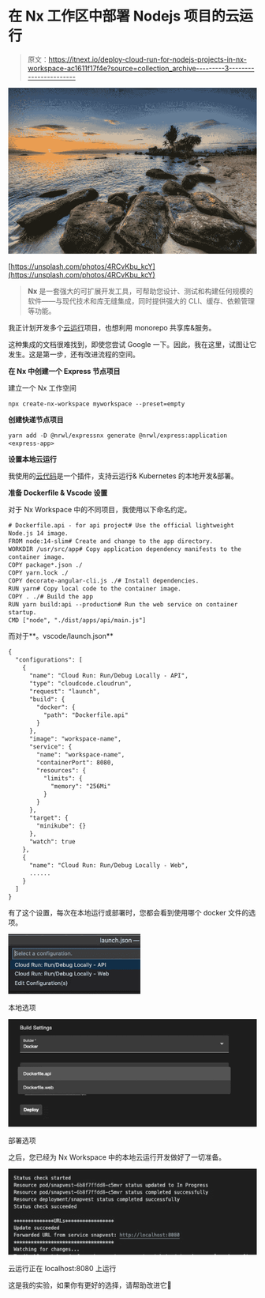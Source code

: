 # 在 Nx 工作区中部署 Nodejs 项目的云运行

> 原文：<https://itnext.io/deploy-cloud-run-for-nodejs-projects-in-nx-workspace-ac1611f17f4e?source=collection_archive---------3----------------------->

![](img/d1be67f08267d763aa97be8b483b1843.png)

[https://unsplash.com/photos/4RCvKbu_kcY](https://unsplash.com/photos/4RCvKbu_kcY)

> **Nx** 是一套强大的可扩展开发工具，可帮助您设计、测试和构建任何规模的软件——与现代技术和库无缝集成，同时提供强大的 CLI、缓存、依赖管理等功能。

我正计划开发多个[云运行](https://cloud.google.com/run)项目，也想利用 monorepo 共享库&服务。

这种集成的文档很难找到，即使您尝试 Google 一下。因此，我在这里，试图让它发生。这是第一步，还有改进流程的空间。

**在 Nx 中创建一个 Express 节点项目**

建立一个 Nx 工作空间

```
npx create-nx-workspace myworkspace --preset=empty
```

**创建快递节点项目**

```
yarn add -D @nrwl/expressnx generate @nrwl/express:application <express-app>
```

**设置本地云运行**

我使用的[云代码](https://cloud.google.com/code/docs/vscode/quickstart-cloud-run#installing_cloud_code)是一个插件，支持云运行& Kubernetes 的本地开发&部署。

**准备 Dockerfile & Vscode 设置**

对于 Nx Workspace 中的不同项目，我使用以下命名约定。

```
# Dockerfile.api - for api project# Use the official lightweight Node.js 14 image.
FROM node:14-slim# Create and change to the app directory.
WORKDIR /usr/src/app# Copy application dependency manifests to the container image.
COPY package*.json ./
COPY yarn.lock ./
COPY decorate-angular-cli.js ./# Install dependencies.
RUN yarn# Copy local code to the container image.
COPY . ./# Build the app
RUN yarn build:api --production# Run the web service on container startup.
CMD ["node", "./dist/apps/api/main.js"]
```

而对于**。vscode/launch.json**

```
{
  "configurations": [
    {
      "name": "Cloud Run: Run/Debug Locally - API",
      "type": "cloudcode.cloudrun",
      "request": "launch",
      "build": {
        "docker": {
          "path": "Dockerfile.api"
        }
      },
      "image": "workspace-name",
      "service": {
        "name": "workspace-name",
        "containerPort": 8080,
        "resources": {
          "limits": {
            "memory": "256Mi"
          }
        }
      },
      "target": {
        "minikube": {}
      },
      "watch": true
    },
    {
      "name": "Cloud Run: Run/Debug Locally - Web",
      ......
    }
  ]
}
```

有了这个设置，每次在本地运行或部署时，您都会看到使用哪个 docker 文件的选项。

![](img/a861a43dd106c99440f1adecedc28682.png)

本地选项

![](img/2cf275f983fbd0dd279d20bcf4b2d21e.png)

部署选项

之后，您已经为 Nx Workspace 中的本地云运行开发做好了一切准备。

![](img/bd76874a267a24dfd9fc110b17592505.png)

云运行正在 localhost:8080 上运行

这是我的实验，如果你有更好的选择，请帮助改进它🙏